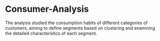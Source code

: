 # Consumer-Analysis

The analysis studied the consumption habits of different categories of customers, aiming to define segments based on clustering and examining the detailed characteristics of each segment.
